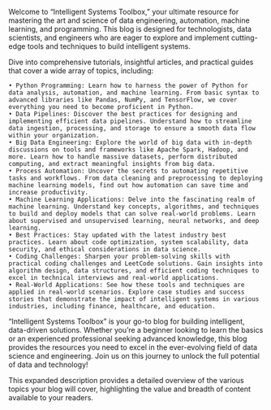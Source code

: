 Welcome to “Intelligent Systems Toolbox,” your ultimate resource for mastering the art and science of data engineering, automation, machine learning, and programming. This blog is designed for technologists, data scientists, and engineers who are eager to explore and implement cutting-edge tools and techniques to build intelligent systems.

Dive into comprehensive tutorials, insightful articles, and practical guides that cover a wide array of topics, including:

	• Python Programming: Learn how to harness the power of Python for data analysis, automation, and machine learning. From basic syntax to advanced libraries like Pandas, NumPy, and TensorFlow, we cover everything you need to become proficient in Python.
	• Data Pipelines: Discover the best practices for designing and implementing efficient data pipelines. Understand how to streamline data ingestion, processing, and storage to ensure a smooth data flow within your organization.
	• Big Data Engineering: Explore the world of big data with in-depth discussions on tools and frameworks like Apache Spark, Hadoop, and more. Learn how to handle massive datasets, perform distributed computing, and extract meaningful insights from big data.
	• Process Automation: Uncover the secrets to automating repetitive tasks and workflows. From data cleaning and preprocessing to deploying machine learning models, find out how automation can save time and increase productivity.
	• Machine Learning Applications: Delve into the fascinating realm of machine learning. Understand key concepts, algorithms, and techniques to build and deploy models that can solve real-world problems. Learn about supervised and unsupervised learning, neural networks, and deep learning.
	• Best Practices: Stay updated with the latest industry best practices. Learn about code optimization, system scalability, data security, and ethical considerations in data science.
	• Coding Challenges: Sharpen your problem-solving skills with practical coding challenges and LeetCode solutions. Gain insights into algorithm design, data structures, and efficient coding techniques to excel in technical interviews and real-world applications.
	• Real-World Applications: See how these tools and techniques are applied in real-world scenarios. Explore case studies and success stories that demonstrate the impact of intelligent systems in various industries, including finance, healthcare, and education.

“Intelligent Systems Toolbox” is your go-to blog for building intelligent, data-driven solutions. Whether you’re a beginner looking to learn the basics or an experienced professional seeking advanced knowledge, this blog provides the resources you need to excel in the ever-evolving field of data science and engineering. Join us on this journey to unlock the full potential of data and technology!

This expanded description provides a detailed overview of the various topics your blog will cover, highlighting the value and breadth of content available to your readers.
